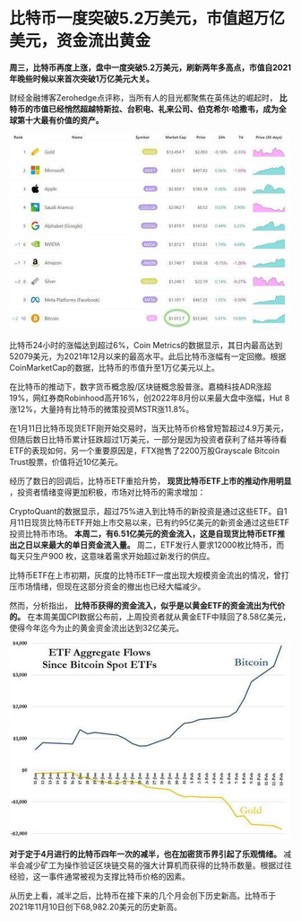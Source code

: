 # 比特币一度突破5.2万美元，市值超万亿美元，资金流出黄金

**周三，比特币再度上涨，盘中一度突破5.2万美元，刷新两年多高点，市值自2021年晚些时候以来首次突破1万亿美元大关。**

财经金融博客Zerohedge点评称，当所有人的目光都聚焦在英伟达的崛起时，
**比特币的市值已经悄然超越特斯拉、台积电、礼来公司、伯克希尔·哈撒韦，成为全球第十大最有价值的资产。**

![8e1955e18b3d38dec7ab23896b08dfbb.jpg](https://raw.githubusercontent.com/qqhsx/qqnews_image/main/2024/02/15/比特币一度突破5.2万美元，市值超万亿美元，资金流出黄金/8e1955e18b3d38dec7ab23896b08dfbb.jpg)

比特币24小时的涨幅达到超过6%，Coin
Metrics的数据显示，其日内最高达到52079美元，为2021年12月以来的最高水平。此后比特币涨幅有一定回撤。根据CoinMarketCap的数据，比特币的市值升至1万亿美元以上。

在比特币的推动下，数字货币概念股/区块链概念股普涨。嘉楠科技ADR涨超19%，网红券商Robinhood高开16%，创2022年8月份以来最大盘中涨幅，Hut
8涨12%，大量持有比特币的微策投资MSTR涨11.8%。

在1月11日比特币现货ETF刚开始交易时，当天比特币价格曾短暂超过4.9万美元，但随后数日比特币累计狂跌超过1万美元，一部分是因为投资者获利了结并等待看ETF的表现如何，另一个重要原因是，FTX抛售了2200万股Grayscale
Bitcoin Trust股票，价值将近10亿美元。

经历了数日的回调后，比特币ETF重拾升势， **现货比特币ETF上市的推动作用明显** ，投资者情绪变得更加积极，市场对比特币的需求增加：

CryptoQuant的数据显示，超过75%进入到比特币的新投资是通过这些ETF。自1月11日现货比特币ETF开始上市交易以来，已有约95亿美元的新资金通过这些ETF投资比特币市场。
**本周二，有6.51亿美元的资金流入，这是自现货比特币ETF推出之日以来最大的单日资金流入量。**
周二，ETF发行人要求12000枚比特币，而每天只生产900 枚，这意味着需求开始超过新发行的供应。

比特币ETF在上市初期，灰度的比特币ETF一度出现大规模资金流出的情况，曾打压市场情绪，但现在这部分资金的撤出也已经大幅减少。

然而，分析指出， **比特币获得的资金流入，似乎是以黄金ETF的资金流出为代价的。**
在本周美国CPI数据公布前，上周投资者就从黄金ETF中赎回了8.58亿美元，使得今年迄今为止的黄金资金流出达到32亿美元。

![15b478f422f853cc69d30087f377092e.jpg](https://raw.githubusercontent.com/qqhsx/qqnews_image/main/2024/02/15/比特币一度突破5.2万美元，市值超万亿美元，资金流出黄金/15b478f422f853cc69d30087f377092e.jpg)

**对于定于4月进行的比特币四年一次的减半，也在加密货币界引起了乐观情绪。**
减半会减少矿工为操作验证区块链交易的强大计算机而获得的比特币数量。根据过往经验，这一事件通常被视为支撑比特币价格的因素。

从历史上看，减半之后，比特币在接下来的几个月会创下历史新高。比特币于2021年11月10日创下68,982.20美元的历史新高。

